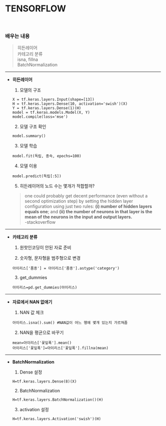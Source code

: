# TENSORFLOW

<br>

### 배우는 내용
 > 히든레이어 <br>
 카테고리 분류 <br>
 isna, fillna <br>
 BatchNormalization

 <hr>

- __히든레이어__

    1. 모델의 구조

    ```
    X = tf.keras.layers.Input(shape=[13])
    H = tf.keras.layers.Dense(10, activation='swish')(X)
    Y = tf.keras.layers.Dense(1)(H)
    model = tf.keras.models.Model(X, Y)
    model.compile(loss='mse')
    ```

    2. 모델 구조 확인
    ```
    model.summary()
    ```

    3. 모델 학습
    ```
    model.fit(독립, 종속, epochs=100)
    ```

    4. 모델 이용
    ```
    model.predict(독립[:5])
    ```

    5. 히든레이어의 노드 수는 몇개가 적합할까?

    > one could probably get decent performance (even without a second optimization step) by setting the hidden layer configuration using just two rules: __(i) number of hidden layers equals one__; and __(ii) the number of neurons in that layer is the mean of the neurons in the input and output layers.__ <br> -stackoverflow

 <hr>

- __카테고리 분류__

    1. 원핫인코딩이 안된 자료 준비

    2. 숫자형, 문자형을 범주형으로 변경
    ```
    아이리스['품종'] = 아이리스['품종'].astype('category')
    ```

    3. get_dummies
    ```
    아이리스=pd.get_dummies(아이리스)
    ```

 <hr>

- __자료에서 NAN 없애기__

    1. NAN 값 체크
    ```
    아이리스.isna().sum() #NAN값이 어느 행에 몇개 있는지 가르쳐줌
    ```

    2. NAN을 평균으로 바꾸기
    ```
    mean=아이리스['꽃잎폭'].mean()
    아이리스['꽃잎폭']=아이리스['꽃잎폭'].fillna(mean)
    ```

 <hr>

- __BatchNormalization__

    1. Dense 설정
    ```
    H=tf.keras.layers.Dense(8)(X)
    ```
    2. BatchNormalization
    ```
    H=tf.keras.layers.BatchNormalization()(H)
    ```
    3. activation 설정
    ```
    H=tf.keras.layers.Activation('swish')(H)
    ```
